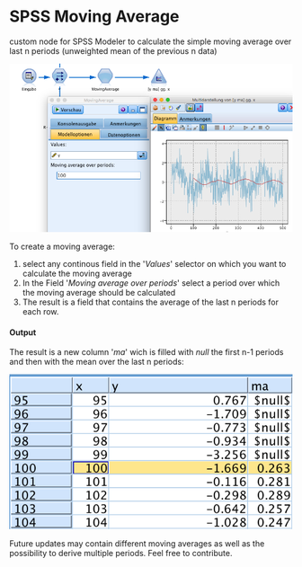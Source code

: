 # SPSS Moving Average
custom node for SPSS Modeler to calculate the simple moving average over last n periods (unweighted mean of the previous n data)

![Screenshot](./Screenshot.png)

To create a moving average:
  1. select any continous field in the '*Values*' selector on which you want to calculate the moving average
  2. In the Field '*Moving average over periods*' select a period over which the moving average should be calculated
  3. The result is a field that contains the average of the last n periods for each row.

#### Output
The result is a new column '*ma*' wich is filled with $null$ the first n-1 periods and then with the mean over the last n periods:

![outputScreenshot](./outputScreenshot.png)

Future updates may contain different moving averages as well as the possibility to derive multiple periods. Feel free to contribute.
